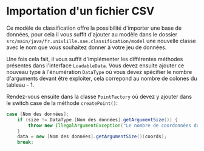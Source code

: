 # Importation d'un fichier CSV

Ce modèle de classification offre la possibilité d'importer une base de données, pour cela il vous suffit d'ajouter au modèle 
dans le dossier `src/main/java/fr.univlille.sae.classification/model` une nouvelle classe avec le nom que vous souhaitez donner à votre jeu de données.

Une fois cela fait, il vous suffit d'implémenter les différentes méthodes présentes dans l'interface `LoadableData`. Vous devez ensuite ajouter ce nouveau type
à l'énumération `DataType` où vous devez spécifier le nombre d'arguments devant être exploiter, cela correpond au nombre de colones du tableau - 1.

Rendez-vous ensuite dans la classe `PointFactory` où devez y ajouter dans le switch case de la méthode `createPoint()`:

```java
case [Nom des données]:
    if (size != DataType.[Nom des données].getArgumentSize()) {
        throw new IllegalArgumentException("Le nombre de coordonnées doit être de " + [Nom des données].getArgumentSize() + " pour le type [Nom des données].");
    }
    data = new [Nom des données].getArgumentSize()(coords);
    break;
```

